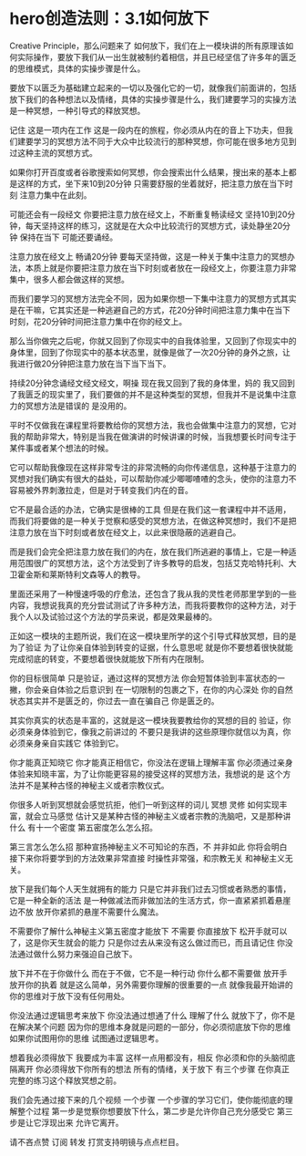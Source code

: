 # hero创造法则：3.1如何放下

Creative Principle，那么问题来了 如何放下，我们在上一模块讲的所有原理该如何实际操作，要放下我们从一出生就被制约着相信，并且已经坚信了许多年的匮乏的思维模式，具体的实操步骤是什么。

要放下以匮乏为基础建立起来的一切以及强化它的一切，就像我们前面讲的，包括放下我们的各种想法以及情绪，具体的实操步骤是什么，我们建要学习的实操方法是一种冥想，一种引导式的释放冥想。

记住 这是一项内在工作 这是一段内在的旅程，你必须从内在的音上下功夫，但我们建要学习的冥想方法不同于大众中比较流行的那种冥想，你可能在很多地方见到过这种主流的冥想方式。

如果你打开百度或者谷歌搜索如何冥想，你会搜索出什么结果，搜出来的基本上都是这样的方式，坐下来10到20分钟 只需要舒服的坐着就好，把注意力放在当下时刻 注意力集中在此刻。

可能还会有一段经文 你要把注意力放在经文上，不断重复畅读经文 坚持10到20分钟，每天坚持这样的练习，这就是在大众中比较流行的冥想方式，读处静坐20分钟 保持在当下 可能还要诵经。

注意力放在经文上 畅诵20分钟 要每天坚持做，这是一种关于集中注意力的冥想办法，本质上就是你要把注意力放在当下时刻或者放在一段经文上，你要注意力非常集中，很多人都会做这样的冥想。

而我们要学习的冥想方法完全不同，因为如果你想一下集中注意力的冥想方式其实是在干嘛，它其实还是一种逃避自己的方式，花20分钟时间把注意力集中在当下时刻，花20分钟时间把注意力集中在你的经文上。

那么当你做完之后呢，你就又回到了你现实中的自我体验里，又回到了你现实中的身体里，回到了你现实中的基本状态里，就像是做了一次20分钟的身外之旅，让我进行做20分钟把注意力放在当下当下当下。

持续20分钟念诵经文经文经文，啊操 现在我又回到了我的身体里，妈的 我又回到了我匮乏的现实里了，我们要做的并不是这种类型的冥想，但我并不是说集中注意力的冥想方法是错误的 是没用的。

平时不仅做我在课程里将要教给你的冥想方法，我也会做集中注意力的冥想，它对我的帮助非常大，特别是当我在做演讲的时候讲课的时候，当我想要长时间专注于某件事或者某个想法的时候。

它可以帮助我像现在这样非常专注的非常流畅的向你传递信息，这种基于注意力的冥想对我们确实有很大的益处，可以帮助你减少唧唧喳喳的念头，使你的注意力不容易被外界刺激拉走，但是对于转变我们内在的音。

它不是最合适的办法，它确实是很棒的工具 但是在我们这一套课程中并不适用，而我们将要做的是一种关于觉察和感受的冥想方法，在做这种冥想时，我们不是把注意力放在当下时刻或者放在经文上，以此来很隐蔽的逃避自己。

而是我们会完全把注意力放在我们的内在，放在我们所逃避的事情上，它是一种适用范围很广的冥想方法，这个方法受到了许多教导的启发，包括艾克哈特托利、大卫霍金斯和莱斯特利文森等人的教导。

里面还采用了一种慢速呼吸的疗愈法，还包含了我从我的灵性老师那里学到的一些内容，我想说我真的充分尝试测试了许多种方法，而我将要教你的这种方法，对于我个人以及试验过这个方法的学员来说，都是效果最棒的。

正如这一模块的主题所说，我们在这一模块里所学的这个引导式释放冥想，目的是为了验证 为了让你亲自体验到转变的证据，什么意思呢 就是你不要想着很快就能完成彻底的转变，不要想着很快就能放下所有内在限制。

你的目标很简单 只是验证，通过这样的冥想方法 你会短暂体验到丰富状态的一撇，你会亲自体验之后意识到 在一切限制的包裹之下，在你的内心深处 你的自然状态其实并不是匮乏的，你过去一直在骗自己 你是匮乏的。

其实你真实的状态是丰富的，这就是这一模块我要教给你的冥想的目的 验证，你必须亲身体验到它，像我之前讲过的 不要只是我讲的这些原理你就信以为真，你必须亲身亲自实践它 体验到它。

你才能真正知晓它 你才能真正相信它，你没法在逻辑上理解丰富 你必须通过亲身体验来知晓丰富，为了让你能更容易的接受这样的冥想方法，我想说的是 这个方法并不是某种古怪的神秘主义或者宗教仪式。

你很多人听到冥想就会感觉抗拒，他们一听到这样的词儿 冥想 灵修 如何实现丰富，就会立马感觉 估计又是某种古怪的神秘主义或者宗教的洗脑吧，又是那种讲什么 有十一个密度 第五密度怎么怎么招。

第三言怎么怎么招 那种宣扬神秘主义不可知论的东西，不 并非如此 你将会明白 接下来你将要学到的方法效果非常直接 时操性非常强，和宗教无关 和神秘主义无关。

放下是我们每个人天生就拥有的能力 只是它并非我们过去习惯或者熟悉的事情，它是一种全新的活法 是一种做减法而非做加法的生活方式，你一直紧紧抓着悬崖边不放 放开你紧抓的悬崖不需要什么魔法。

不需要你了解什么神秘主义第五密度才能放下 不需要 你直接放下 松开手就可以了，这是你天生就会的能力 只是你过去从来没有这么做过而已，而且请记住 你没法通过做什么努力来强迫自己放下。

放下并不在于你做什么 而在于不做，它不是一种行动 你什么都不需要做 放开手 放开你的执着 就是这么简单，另外需要你理解的很重要的一点 就像我最开始讲的 你的思维对于放下没有任何用处。

你没法通过逻辑思考来放下 你没法通过想通了什么 理解了什么 就放下了，你不是在解决某个问题 因为你的思维本身就是问题的一部分，你必须彻底放下你的思维 如果你试图用你的思维 试图通过逻辑思考。

想着我必须得放下 我要成为丰富 这样一点用都没有，相反 你必须和你的头脑彻底隔离开 你必须得放下你所有的想法 所有的情绪，关于放下 有三个步骤 在你真正完整的练习这个释放冥想之前。

我们会先通过接下来的几个视频 一个步骤 一个步骤的学习它们，使你能彻底的理解整个过程 第一步是觉察你想要放下什么，第二步是允许你自己充分感受它 第三步是让它浮现出来 允许它离开。

请不吝点赞 订阅 转发 打赏支持明镜与点点栏目。